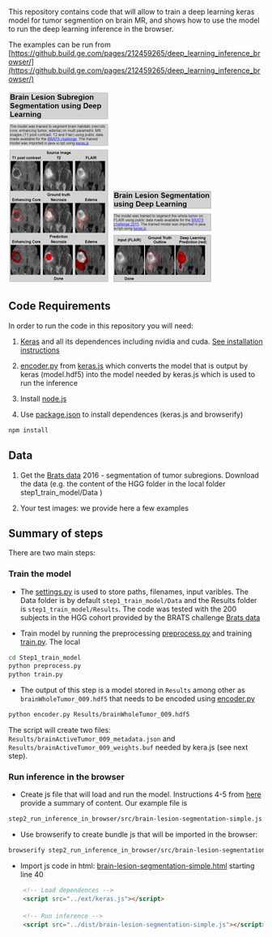 This repository contains code that will allow to train a deep learning keras model for tumor segmention on brain MR, and shows how to use the model to run the deep learning inference in the browser.

The examples can be run from [https://github.build.ge.com/pages/212459265/deep_learning_inference_browser/](https://github.build.ge.com/pages/212459265/deep_learning_inference_browser/)

[![Lesion Segmentation](./step2_run_inference_in_browser/imgs/LesionSegmentation2.png)](https://github.build.ge.com/pages/212459265/deep_learning_inference_browser/src/brain-lesion-segmentation.html)
[![Lesion Segmentation](./step2_run_inference_in_browser/imgs/LesionSegmentation1.png)](https://github.build.ge.com/pages/212459265/deep_learning_inference_browser/src/brain-lesion-segmentation-simple.html)
## Code Requirements

In order to run the code in this repository you will need: 

1. [Keras](https://keras.io/) and all its dependences including nvidia and cuda. [See installation instructions](https://keras.io/#installation)

2. [encoder.py](https://github.com/transcranial/keras-js/blob/master/encoder.py) from [keras.js](https://github.com/transcranial/keras-js) which converts the model that is output by keras (model.hdf5) into the model needed by keras.js which is used to run the inference

3. Install [node.js](https://nodejs.org/en/)  

4. Use [package.json](package.json) to install dependences (keras.js and browserify)

```sh
npm install
```

## Data 

1. Get the [Brats data](https://sites.google.com/site/braintumorsegmentation/home/brats_2016) 2016 - segmentation of tumor subregions. Download the data (e.g. the content of the HGG folder in the local folder step1_train_model/Data )

2. Your test images: we provide here a few examples 

## Summary of steps 

There are two main steps:

### Train the model

* The [settings.py](step1_train_model/settings.py) is used to store paths, filenames, input varibles. The Data folder is by default `step1_train_model/Data` and the Results folder is
`step1_train_model/Results`. The code was tested with the 200 subjects in the HGG cohort provided by the BRATS challenge [Brats data](https://sites.google.com/site/braintumorsegmentation/home/brats_2016)

* Train model by running the preprocessing [preprocess.py](step1_train_model/preprocess.py) and training [train.py](step1_train_model/train.py). The local 


```sh
cd Step1_train_model
python preprocess.py
python train.py
```

* The output of this step is a model stored in `Results` among other as `brainWholeTumor_009.hdf5` that needs to be encoded using [encoder.py](https://github.com/transcranial/keras-js/blob/master/encoder.py)

```sh
python encoder.py Results/brainWholeTumor_009.hdf5
```

The script will create two files: `Results/brainActiveTumor_009_metadata.json` and `Results/brainActiveTumor_009_weights.buf` needed by kera.js (see next step).

### Run inference in the browser

* Create js file that will load and run the model. Instructions 4-5 from [here](https://github.com/transcranial/keras-js#usage) provide a summary of content. Our example file is  
```sh
step2_run_inference_in_browser/src/brain-lesion-segmentation-simple.js
```

* Use browserify to create bundle js that will be imported in the browser: 
```sh
browserify step2_run_inference_in_browser/src/brain-lesion-segmentation-simple.js > step2_run_inference_in_browser/dist/brain-lesion-segmentation-simple.js
```

* Import js code in html: [brain-lesion-segmentation-simple.html](step2_run_inference_in_browser/src/brain-lesion-segmentation-simple.html) starting line 40

```html
    <!-- Load dependences -->
    <script src="../ext/keras.js"></script>

    <!-- Run inference -->  
    <script src="../dist/brain-lesion-segmentation-simple.js"></script>
```



